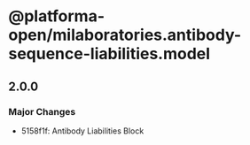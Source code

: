 # @platforma-open/milaboratories.antibody-sequence-liabilities.model

## 2.0.0

### Major Changes

- 5158f1f: Antibody Liabilities Block
